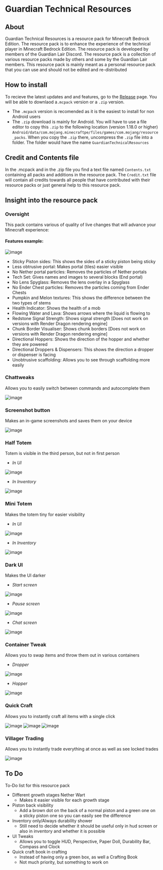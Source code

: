 # Guardian Technical Resources

## About

Guardian Technical Resources is a resource pack for Minecraft Bedrock Edition. The resource pack is to enhance the experience of the technical player in Minecraft Bedrock Edition. The resource pack is developed by members of the Guardian Lair Discord. The resource pack is a collection of various resource packs made by others and some by the Guardian Lair members. This resource pack is mainly meant as a personal resource pack that you can use and should not be edited and re-distributed

## How to install

To recieve the latest updates and and features, go to the [Release](https://github.com/ItsRichHeart/GuardianTechnicalResources/releases/tag/release) page. You will be able to downlaod a`.mcpack` version or a `.zip` version.
 
- The `.mcpack` version is recomended as it is the easiest to install for non Android users
- The `.zip` download is mainly for Android. You will have to use a file editor to copy this `.zip` to the following location (version 1.18.0 or higher) `Android/data/com.mojang.minecraftpe/files/games/com.mojang/resource_packs`. When you copy the `.zip` there, uncompress the `.zip` file into a folder. The folder would have the name `GuardianTechnicalResources`

## Credit and Contents file

In the .mcpack and in the .zip file you find a text file named `Contents.txt` containing all packs and additions in the resource pack. The `Credit.txt` file will contain all credits towards all people that have contributed with their resource packs or just general help to this resource pack.

## Insight into the resource pack

### Oversight
This pack contains various of quality of live changes that will advance your Minecraft experience:


#### Features example:
![image](https://user-images.githubusercontent.com/80174370/155845192-7ecf1256-74e6-436e-8399-d632e96682f2.png)

- Sticky Piston sides: This shows the sides of a sticky piston being sticky
- Less obtrusive portal: Makes portal (tiles) easier visible
- No Nether portal particles: Removes the particles of Nether portals
- Tech Set: Gives names and images to several blocks (End portal)
- No Lens Spyglass: Removes the lens overlay in a Spyglass
- No Ender Chest particles: Removes the particles coming from Ender Chests
- Pumpkin and Melon textures: This shows the difference between the two types of stems
- Health Indicator: Shows the health of a mob
- Flowing Water and Lava: Shows arrows where the liquid is flowing to
- Redstone Signal Strength: Shows signal strength [Does not work on versions with Render Dragon rendering engine] 
- Chunk Border Visualiser: Shows chunk borders [Does not work on versions with Render Dragon rendering engine] 
- Directional Hoppers: Shows the direction of the hopper and whether they are powered
- Directional Droppers & Dispensers: This shows the direction a dropper or dispenser is facing
- Unobtrusive scaffolding: Allows you to see through scaffolding more easily

### Chattweaks
Allows you to easily switch between commands and autocomplete them

![image](https://user-images.githubusercontent.com/80174370/155613853-b76b9abe-884d-42a9-89d2-97b45dd37338.png)

### Screenshot button
Makes an in-game screenshots and saves them on your device

![image](https://user-images.githubusercontent.com/80174370/155613815-b92bd79c-6316-4a0b-9d64-c0b4577063e2.png)

### Half Totem
Totem is visible in the third person, but not in first person

- _In UI_

![image](https://user-images.githubusercontent.com/80174370/155614643-57c0df4d-2aa2-422f-8616-95b268aab9c4.png)

- _In Inventory_

![image](https://user-images.githubusercontent.com/80174370/155614583-1b7e099b-ee1b-4ab0-9a77-d4ed679d5bed.png)

### Mini Totem
Makes the totem tiny for easier visibility

- _In UI_

![image](https://user-images.githubusercontent.com/80174370/155614073-303d9e2a-547d-4f79-b1a1-96711d4ee16d.png)

- _In Inventory_

![image](https://user-images.githubusercontent.com/80174370/155614027-9fc894e8-db56-4c21-a852-88ddc76de84c.png)

### Dark UI
Makes the UI darker

- _Start screen_

![image](https://user-images.githubusercontent.com/80174370/155615885-b7a34cd5-a3b4-46df-810d-d9ebdd2136c7.png)

- _Pause screen_

![image](https://user-images.githubusercontent.com/80174370/155615982-c8e5c6ef-aa2d-43f3-bfbb-f0ff0fb0d45c.png)

- _Chat screen_

![image](https://user-images.githubusercontent.com/80174370/155616007-c7d4bd90-9a28-4e8c-953b-b73b39b14050.png)

### Container Tweak
Allows you to swap items and throw them out in various containers

- _Dropper_

![image](https://user-images.githubusercontent.com/80174370/155615663-668bae33-58cc-43a5-9ccc-fa602ad857a8.png)

- _Hopper_

![image](https://user-images.githubusercontent.com/80174370/155615567-581be576-5319-44b0-9adc-6464e209532a.png)

### Quick Craft
Allows you to instantly craft all items with a single click

![image](https://user-images.githubusercontent.com/80174370/155844553-9aa374f2-2003-4401-945a-6e4ba0a4c6da.png)
![image](https://user-images.githubusercontent.com/80174370/155844584-181a807b-7a65-47a9-958f-195c7fbc9709.png)
![image](https://user-images.githubusercontent.com/80174370/155844589-ba3d3157-de98-443f-9cb4-47e436181045.png)

### Villager Trading
Allows you to instantly trade everything at once as well as see locked trades

![image](https://user-images.githubusercontent.com/80174370/155844690-572682df-7b61-4a08-8542-8a5d0e367eb6.png)

## To Do
To-Do list for this resource pack
- Different growth stages Nether Wart
  - Makes it easier visible for each growth stage
- Piston back visibility
  - Add a brown dot on the back of a normal piston and a green one on a sticky piston one so you can easily see the difference
- Inventory only/Always durability shower 
  - Still need to decide whether it should be useful only in hud screen or also in inventory and whether it is possible
- UI Tweaks
  - Allows you to toggle HUD, Perspective, Paper Doll, Durability Bar, Compass and Clock
- Quick craft book in crafting
  - Instead of having only a green box, as well a Crafting Book
  - Not much priority, but something to work on
